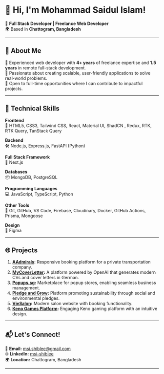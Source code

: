 # 👋 Hi, I'm Mohammad Saidul Islam!

🚀 **Full Stack Developer | Freelance Web Developer**  
🌍 Based in **Chattogram, Bangladesh**

---

## 📝 About Me

🔹 Experienced web developer with **4+ years** of freelance expertise and **1.5 years** in remote full-stack development.  
🔹 Passionate about creating scalable, user-friendly applications to solve real-world problems.  
🔹 Open to full-time opportunities where I can contribute to impactful projects.

---

## 🌟 Technical Skills

**Frontend**  
🎨 HTML5, CSS3, Tailwind CSS, React, Material UI, ShadCN , Redux, RTK, RTK Query, TanStack Query  

**Backend**  
🛠️ Node.js, Express.js, FastAPI (Python)  

**Full Stack Framework**  
🔗 Next.js  

**Databases**  
📦 MongoDB, PostgreSQL  

**Programming Languages**  
💻 JavaScript, TypeScript, Python  

**Other Tools**  
🔧 Git, GitHub, VS Code, Firebase, Cloudinary, Docker, GitHub Actions, Prisma, Mongoose  

**Design**  
🎨 Figma  

---

## 🌐 Projects

1. **[AAdmirals](https://aadmirals.com/):** Responsive booking platform for a private transportation company.
2. **[MyCoverLetter](https://mycoverletter.de):** A platform powered by OpenAI that generates modern CVs and cover letters in German.
3. **[Popups.sg](https://test.popups.sg/):** Marketplace for popup stores, enabling seamless business management.  
4. **[Pledge and Grow](https://pledgeandgrow.com/):** Platform promoting sustainability through social and environmental pledges.  
5. **[VieSalon](https://www.viesalon.com/):** Modern salon website with booking functionality.  
6. **[Keno Games Platform](https://inspiring-puffpuff-f7908f.netlify.app/):** Engaging Keno gaming platform with an intuitive design.

---

## 📬 Let's Connect!

💌 **Email:** [msi.shiblee@gmail.com](mailto:msi.shiblee@gmail.com)  
🌐 **LinkedIn:** [msi-shiblee](https://www.linkedin.com/in/msi-shiblee/)  
🌍 **Location:** Chattogram, Bangladesh  

---
